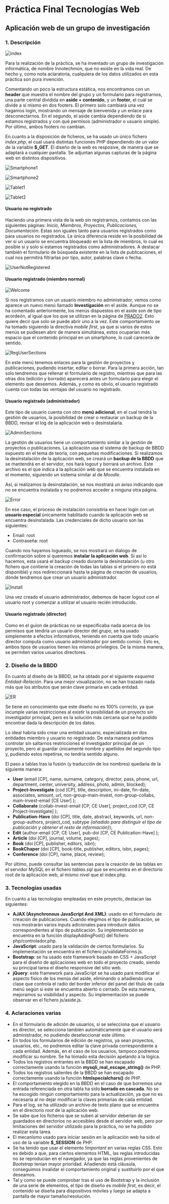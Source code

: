 # Práctica Final Tecnologías Web

## Aplicación web de un grupo de investigación

### 1. Descripción

![index](https://raw.githubusercontent.com/gmm96/TW_ETSIIT_UGR/master/img/Screenshot_20181016_212944.png "index")

Para la realización de la práctica, se ha inventado un grupo de investigación informática, de nombre Innotechmon, que no existe en la vida real. De hecho y, como nota aclaratoria, cualquiera de los datos utilizados en esta práctica son pura invención.

Comentando un poco la estructura estática, nos encontramos con un **header** que muestra el nombre del grupo y un formulario para registrarnos, una parte central dividida en **aside + contenido**, y un **footer**, el cuál se divide a sí mismo en dos footers. El primero solo cambiará una vez hagamos login, mostrando un mensaje de bienvenida y un enlace para desconectarnos. En el segundo, el aside cambia dependiendo de si estamos registrados y con qué permisos (administrador o usuario simple). Por último, ambos footers no cambian.

En cuanto a la disposición de ficheros, se ha usado un único fichero *index.php*, el cual usará distintas funciones PHP dependiendo de un valor de la variable **$_GET**. El diseño de la web es resposive, de manera que se adaptará a cualquier pantalla. Se adjuntan algunas capturas de la página web en distintos dispositivos.

![Smartphone1](https://raw.githubusercontent.com/gmm96/TW_ETSIIT_UGR/master/img/Screenshot_20181016_213005.png "Smartphone1")

![Smartphone2](https://raw.githubusercontent.com/gmm96/TW_ETSIIT_UGR/master/img/Screenshot_20181016_213029.png "Smartphone2")

![Tablet1](https://raw.githubusercontent.com/gmm96/TW_ETSIIT_UGR/master/img/Screenshot_20181016_213047.png "Tablet1")

![Tablet2](https://raw.githubusercontent.com/gmm96/TW_ETSIIT_UGR/master/img/Screenshot_20181016_213114.png "Tablet2")

#### Usuario no registrado

Haciendo una primera vista de la web sin registrarnos, contamos con las siguientes páginas: *Inicio, Miembros, Proyectos, Publicaciones, Documentación*. Estas son iguales tanto para usuarios registrados como para usuarios no registrados. La única diferencia reside en la posibilidad de ver si un usuario se encuentra bloqueado en la lista de miembros, lo cual es posible si y solo si estamos registrados como administradores. A destacar también el formulario de búsqueda existente en la lista de publicaciones, el cual nos permitirá filtrarlas por tipo, autor, palabras clave o fecha.

![UserNotRegistered](https://raw.githubusercontent.com/gmm96/TW_ETSIIT_UGR/master/img/Screenshot_20181016_213128.png "UserNotRegistered")

#### Usuario registrado (miembro normal)

![Welcome](https://raw.githubusercontent.com/gmm96/TW_ETSIIT_UGR/master/img/Screenshot_20181016_213144.png "Welcome")


Si nos registramos con un usuario miembro no administrador, vemos como aparece un nuevo menú llamado **Investigación** en el aside. Aunque no se ha comentado anteriormente, los menús dispuestos en el aside son de tipo acordeón, al igual que los que se utilizan en la página de [PRADO2](https://prado.ugr.es). Esto quiere decir que solo se puede abrir uno a la vez. Este comportamiento se ha tomado siguiendo la directiva *mobile first*, ya que si varios de estos menús se pudiesen abrir de manera simultánea, estos ocuparían más espacio que el contenido principal en un smartphone, lo cuál carecería de sentido.

![RegUserSections](https://raw.githubusercontent.com/gmm96/TW_ETSIIT_UGR/master/img/Screenshot_20181016_213204.png "RegUserSections")


En este menú tenemos enlaces para la gestión de proyectos y publicaciones, pudiendo insertar, editar o borrar. Para la primera acción, tan solo tendremos que rellenar el formulario de registro, mientras que para las otras dos (edición y borrado) aparecerá antes un formulario para elegir el elemento que deseemos. Además, y como es obvio, el usuario registrado cuenta con todas las ventajas del usuario no registrado.

#### Usuario registrado (administrador)

Este tipo de usuario cuenta con otro **menú adicional**, en el cual tendrá la gestión de usuarios, la posibilidad de crear o restaurar un backup de la BBDD, revisar el log de la aplicación web o desinstalarla.

![AdminSections](https://raw.githubusercontent.com/gmm96/TW_ETSIIT_UGR/master/img/Screenshot_20181016_213226.png "AdminSections")


La gestión de usuarios tiene un comportamiento similar a la gestión de proyectos o publicaciones. La aplicación usa el sistema de backup de BBDD expuesto en el tema de teoría, con pequeñas modificaciones. Si realizamos la desinstalación de la aplicación web, se creará un **backup de la BBDD** que se mantendrá en el servidor, nos hará logout y borrará un archivo. Este archivo es el que indica a la aplicación web que se encuentra instalada en el momento, siguiendo un sistema similar al de *Moodle*.

Así, si realizamos la desinstalación, se nos mostrará un aviso indicando que no
se encuentra instalada y no podremos acceder a ninguna otra página.

![Error](https://raw.githubusercontent.com/gmm96/TW_ETSIIT_UGR/master/img/Screenshot_20181016_213241.png "Error")


En ese caso, el proceso de instalación consistiría en hacer login con un **usuario especial** únicamente habilitado cuando la aplicación web se encuentra desinstalada. Las credenciales de dicho usuario son las siguientes:

- Email: root
- Contraseña: root

Cuando nos hayamos logueado, se nos mostrará un dialogo de confirmación sobre si queremos **instalar la aplicación web**. Si así lo hacemos, esta usará el backup creado durante la desinstalación (u otro fichero que contiene la creación de todas las tablas si el primero no está disponible) y nos redireccionará hasta la página de creación de usuarios, dónde tendremos que crear un usuario administrador.

![Install](https://raw.githubusercontent.com/gmm96/TW_ETSIIT_UGR/master/img/Screenshot_20181016_213256.png "Install")


Una vez creado el usuario administrador, debemos de hacer logout con el usuario root y comenzar a utilizar el usuario recién introducido.

#### Usuario registrado (director)

Como en el guíon de prácticas no se especificaba nada acerca de los permisos que tendría un usuario director del grupo, se ha usado simplemente a efectos informativos, teniendo en cuenta que todo usuario director computa como usuario administrador por sentido común. Esto es, ambos tipos de usuarios tienen los mismos privilegios. De la misma manera, se permiten varios usuarios directores.

### 2. Diseño de la BBDD

En cuanto al diseño de la BBDD, se ha obtado por el siguiente *esquema Entidad-Relación*. Para una mejor visualización, no se han trazado nada más que los atributos que serán clave primaria en cada entidad.

![ER](https://raw.githubusercontent.com/gmm96/TW_ETSIIT_UGR/master/ER.png "ER")


Se tiene en conocimiento que este diseño no es 100% correcto, ya que incumple varias restricciones al existir la posibilidad de un proyecto sin investigador principal, pero es la solución más cercana que se ha podido encontrar dada la descripción de los datos.

Lo ideal habría sido crear una entidad usuario, especializada en dos entidades miembro y usuario no registrado. De esta manera podríamos controlar sin saltarnos restricciones el investigador principal de un proyecto, pero al guardar únicamente nombre y apellidos del segundo tipo y, pudiendo estos repetirse, no tendría sentido alguno.

El paso a tablas tras la fusión (y traducción de los nombres) quedaría de la siguiente manera:
- **User** (email [CP], name, surname, category, director, pass, phone, url, department, center, university, address, photo, admin, blocked);
- **Project-Investigate** (cod [CP], title, description, ini-date, fin-date, associates, amount, url, non-group-main-invest, non-group-collabs, main-invest-email [CE User] );
- **Collaborate** (collab-invest-email [CP, CE User], project_cod [CP, CE Project-Investigate] );
- **Publication-Have** (doi [CP], title, date, abstract, keywords, url, non-group-authors, project_cod, subtype _{añadido para distinguir el tipo de publicación y obtener el resto de información}_);
- **Edit** (author-email [CP, CE User], pub-doi [CP, CE Publication-Have] );
- **Article** (doi [CP], journal, volume, pages);
- **Book** (doi [CP], publisher, editors, isbn);
- **BookChaper** (doi [CP], book-title, publisher, editors, isbn, pages);
- **Conference** (doi [CP], name, place, review);

Por último, puede consultar las sentencias para la creación de las tablas en el servidor MySQL en el fichero *tablas.sql* que se encuentra en el directorio root de la aplicación web, al mismo nivel que el index.php.


### 3. Tecnologías usadas

En cuanto a las tecnologías empleadas en este proyecto, destacan las siguientes:
- **AJAX (Asynchronous JavaScript And XML)**: usado en el formulario de creación de publicaciones. Cuando elegimos el tipo de publicación, se nos mostrarán varios inputs adicionales para introducir datos correspondientes al tipo de publicación. Su implementación se encuentra en la función displayAddingPost() del fichero php/controlador.php.
- **JavaScript**: usado para la validación de ciertos formularios. Su implementación se encuentra en el fichero js/validateForms.js.
- **Bootstrap**: se ha usado este framework basado en CSS + JavaScript para el diseño de aplicaciones web en todo el proyecto creado, siendo su principal tarea el diseño responsive del sitio web.
- **jQuery**: este framework para JavaScript se ha usado para modificar el aspecto físico de los menús del aside, eliminando o añadiendo una clase que controla el radio del border inferior del panel del título de cada menú según si este se encuentra abierto o cerrado. De esta manera, mejoramos su visibilidad y aspecto. Su implementación se puede observar en el fichero js/aside.js.


### 4. Aclaraciones varias

- En el formulario de adición de usuarios, si se selecciona que el usuario es director, se selecciona también automáticamente que el usuario será administrador, no pudiendo deseleccionar este último.
- En todos los formularios de edición de registros, ya sean proyectos, usuarios, etc., no podremos editar la clave privada correspondiente a cada entidad. Además, en el caso de los usuarios, tampoco podremos modificar su nombre. Se ha tomado esta decisión apelando a la lógica.
- Todos los registros entrantes en la BBDD se han escapado correctamente usando la función **mysqli_real_escape_string()** de PHP.
- Todos los registros salientes de la BBDD se han escapado correctamente usando la función **htmlspecialchars()** de PHP.
- El comportamiento elegido en la BBDD en el caso de que borremos una entrada referenciada en otra tabla ha sido **borrado en cascada**. No se ha escogido ningún comportamiento para la actualización, ya que no es necesaria al no dejar modificar la claves primarias de cada entidad.
- Para el log, se ha utilizado un archivo de texto plano que se encuentra en el directorio *root* de la aplicación web.
- Se sabe que los ficheros que se suben al servidor deberían de ser guardados en directorios no accesibles desde el servidor web, pero por limitaciones del servidor utilizado para la práctica, no se ha podido realizar esta tarea.
- El mecanismo usado para iniciar sesión en la aplicación web ha sido el uso de la variable **$_SESSION** de PHP.
- Se ha tenido que usar el elemento *!important* en varias reglas CSS. Esto es debido a que, para ciertos elementos HTML, las reglas introducidas no se reproducían en el navegador, ya que las reglas provenientes de *Bootstrap* tenían mayor prioridad. Añadiendo está cláusula, conseguimos invalidar el comportamiento original y sustituirlo por el que deseamos.
- Tal y como se puede comprobar tras el uso de Bootstrap y la inclusión de una serie de elementos, el tipo de diseño es *mobile first*, es decir, el contenido se diseña para dispositivos móviles y luego se adapta a pantalla de mayor tamaño/resolución.